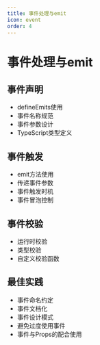 ```yaml
---
title: 事件处理与emit
icon: event
order: 4
---
```


# 事件处理与emit

## 事件声明
- defineEmits使用
- 事件名称规范
- 事件参数设计
- TypeScript类型定义

## 事件触发
- emit方法使用
- 传递事件参数
- 事件触发时机
- 事件冒泡控制

## 事件校验
- 运行时校验
- 类型校验
- 自定义校验函数

## 最佳实践
- 事件命名约定
- 事件文档化
- 事件设计模式
- 避免过度使用事件
- 事件与Props的配合使用
